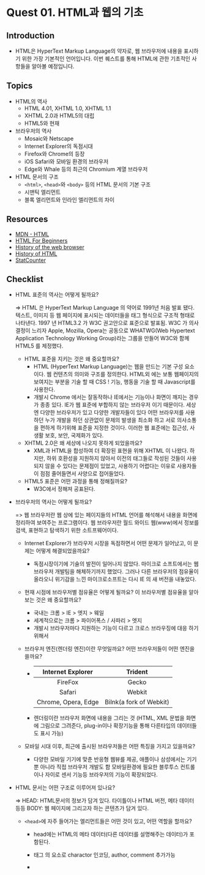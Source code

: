# Quest 01. HTML과 웹의 기초

## Introduction
* HTML은 HyperText Markup Language의 약자로, 웹 브라우저에 내용을 표시하기 위한 가장 기본적인 언어입니다. 이번 퀘스트를 통해 HTML에 관한 기초적인 사항들을 알아볼 예정입니다.

## Topics
* HTML의 역사
  * HTML 4.01, XHTML 1.0, XHTML 1.1
  * XHTML 2.0과 HTML5의 대립
  * HTML5와 현재
* 브라우저의 역사
  * Mosaic와 Netscape
  * Internet Explorer의 독점시대
  * Firefox와 Chrome의 등장
  * iOS Safari와 모바일 환경의 브라우저
  * Edge와 Whale 등의 최근의 Chromium 계열 브라우저
* HTML 문서의 구조
  * `<html>`, `<head>`와 `<body>` 등의 HTML 문서의 기본 구조
  * 시맨틱 엘리먼트
  * 블록 엘리먼트와 인라인 엘리먼트의 차이

## Resources
* [MDN - HTML](https://developer.mozilla.org/ko/docs/Web/HTML)
* [HTML For Beginners](https://html.com/)
* [History of the web browser](https://en.wikipedia.org/wiki/History_of_the_web_browser)
* [History of HTML](https://en.wikipedia.org/wiki/HTML)
* [StatCounter](https://gs.statcounter.com/)

## Checklist
* HTML 표준의 역사는 어떻게 될까요?

  => HTML 은 HyperText Markup Language 의 약어로 1991년 처음 발표 됐다. 텍스트, 이미지 등 웹 페이지에 표시되는 데이터들을 태그 형식으로 구조적 형태로 나타낸다. 1997 년 HTML3.2 가 W3C 권고안으로 표준으로 발표됨. W3C 가 의사결정이 느리자 Apple, Mozilla, Opera는 공동으로 WHATWG(Web Hypertext Application Technology Working Group)라는 그룹을 만들어 W3C와 함께 HTML5 를 제정했다.

  * HTML 표준을 지키는 것은 왜 중요할까요?
    * HTML (HyperText Markup Language)는 웹을 만드는 기본 구성 요소이다. 웹 컨텐츠의 의미와 구조를 정의한다. HTML외 에는 보통 웹페이지의 보여지는 부분을 기술 할 때 CSS !  기능,  행동을 기술 할 때 Javascript를 사용한다.
    * 개발시 Chrome 에서는 잘동작하나 IE에서는 기능이나 화면이 깨지는 경우가 종종 있다. IE가 웹 표준에 부합하지 않는 브라우저 이기 때문이다. 세상엔 다양한 브라우저가 있고 다양한 개발자들이 있다 어떤 브라우저를 사용하던 누가 개발을 하던 상관없이 문제의 발생을 최소화 하고 서로 의사소통을 편하게 하기위해 표준을 지정한 것이다. 이러한 웹 표준에는 접근성, 사생활 보호, 보안, 국제화가 있다.
  * XHTML 2.0은 왜 세상에 나오지 못하게 되었을까요?
    * XML과 HTML을 합성하여 더 확장된 표현을 위해 XHTML 이 나왔다. 하지만, 하위 호환성을 지원하지 않아서 이전의 태그들로 작성된 것들이 사용되지 않을 수 있다는 문제점이 있었고, 사용하기 어렵다는 이유로 사용자들이 점점 줄어들면서 사양으로 접어들었다.
  * HTML5 표준은 어떤 과정을 통해 정해질까요?
    - W3C에서 정해져 공표된다.



* 브라우저의 역사는 어떻게 될까요?

  => 웹 브라우저란 웹 상에 있는 페이지들의 HTML 언어를 해석해서 내용을 화면에 정리하여 보여주는 프로그램이다.
  	 웹 브라우저란 월드 와이드 웹(www)에서 정보를 검색, 표현하고 탐색하기 위한 소트프웨어이다.

  * Internet Explorer가 브라우저 시장을 독점하면서 어떤 문제가 일어났고, 이 문제는 어떻게 해결되었을까요?

    - 독점시장이기에 기술의 발전이 일어나지 않았다. 마이크로 소프트에서는 웹브라우저 개발팀을 해체하기까지 했었다. 그러나 다른 브라우저의 점유율이 올라오니 위기감을 느낀 마이크로소프트는 다시 IE 의 새 버전을 내놓았다.

  * 현재 시점에 브라우저별 점유율은 어떻게 될까요? 이 브라우저별 점유율을 알아보는 것은 왜 중요할까요?

    - 국내는 크롬 > IE > 엣지 > 웨일
    - 세계적으로는 크롬 > 파이어폭스 / 사파리 > 엣지
    - 개발시 브라우저마다 지원하는 기능이 다르고 크로스 브라우징에 대응 하기 위해서

  * 브라우저 엔진(렌더링 엔진)이란 무엇일까요? 어떤 브라우저들이 어떤 엔진을 쓸까요?

    * |  Internet Explorer  |         Trident         |
      | :-----------------: | :---------------------: |
      |       FireFox       |          Gecko          |
      |       Safari        |         Webkit          |
      | Chrome, Opera, Edge | Bilnk(a fork of Webkit) |

    - 렌더링이란 브라우저 화면에 내용을 그리는 것 (HTML, XML 문법을 화면에 그림으로 그려준다, plug-in이나 확장기능을 통해 다른타입의 데이터들도 표시 가능)

  * 모바일 시대 이후, 최근에 출시된 브라우저들은 어떤 특징을 가지고 있을까요?

    * 다양한 모바일 기기에 맞춘 반응형 웹뷰를 제공, 애플이나 삼성에서는 기기 뿐 아니라 직접 브라우저 개발도 함 모바일환경에 필요한 블루투스 컨트롤이나 자이로 센서 기능등 브라우저의 기능이 확장되었다.

* HTML 문서는 어떤 구조로 이루어져 있나요?

  => HEAD: HTML문서의 정보가 담겨 있다. 타이틀이나 HTML 버전, 메타 데이터 등등
  	 BODY: 웹 페이지에 그리고자 하는 콘텐츠가 담겨 있다.

  * `<head>`에 자주 들어가는 엘리먼트들은 어떤 것이 있고, 어떤 역할을 할까요?

    * head에는 HTML의 메타 데이터(다른 데이터를 설명해주는 데이터)가 포함된다. 

    * <meta> 태그 의 요소로 charactor 인코딩, author, comment 추가가능

    * <title> 제목태그

    * <link> favicon 및 css 참조

      ​    

  * 시맨틱 태그는 무엇일까요?

    => 태그 자체가 정해진 역할 또는 의미를 가지고 있는 태그를 말합니다.

    * 시맨틱 엘리먼트를 사용하면 어떤 점이 좋을까요?
      * 검색엔진 최적화 : 검색엔진은 태그를 기반으로 페이지 내의 검색 키워드의 우선순의를 판단 의미에 따라 올바른 태그를 사용해야한다. ( h1은 제목 중요한 단어는 strong 또는 em을 사용 하듯이 나는 보통 이것들을 사이즈나 폰트조정하는데 사용하였지... 의미보단 보여지는중심으로...)
      * 웹 접근성 : 시각장애가 있는 사용자가 스크린 리더를 사용하여 페이지를 탐색할 때 올바르게 화면을 이해할 수 있게 도와준다. (ex : img 태그의 alt 요소로 이미지의 설명을 붙여준다)
      * W3C에 따르면 시맨틱 웹을 사용하면 애플리케이션, 기업 및 커뮤니티에서 데이터를 공유하고 재사용 할 수 있다고 한다. (모두가 규칙을 알고 준수하면 데이터를 이해하기가 쉽다)
    * `<section>`과 `<div>`, `<header>`, `<footer>`, `<article>` 엘리먼트의 차이점은 무엇인가요?
      * `<section>` : 문서의 독립적인 구획을 나타낸다.
      * `<div>` : 순수히 영역만을 구분하기 위한 컨테이너 입니다. (단순한 스타일링이 목적)
      * `<article>` : 독립적으로 구분해 배포하거나, 재사용할 수 있는 구획을 나타냅니다. ex) 게시판, 블로그 글, 매거진, 뉴스 기사 등
      * `<header>` : 소개 및 탐색에 도움을 주는 콘텐츠를 나타냅니다. 제목, 로고, 검색 폼, 작성자 이름 등의 요소도 포함될 수 있습니다.
      * `<footer>` : 가장 가까운 구획 콘텐츠나 구획 루트의 푸터를 나타냅니다. 일반적으로 구획의 작성자, 저작권 정보, 관련 문서 등의 내용을 담습니다.블록 레벨 엘리먼트와 인라인 엘리먼트는 어떤 차이가 있을까요?

    * 블록 레벨 엘리먼트는 항상 새 라인에서 시작하고, 페이지의 가로를 통째로 잡아먹는다. h1~h6 이런 헤딩 태그들이나 ol, ul 의 리스트들, div가 속한다.

      인라인 엘리먼트는 페이지 가로를 꽉 채우지 않고 오픈 태그와 클로즈 태그 사이에서 정의한 만큼의 공간만 차지한다. a em img span이런 태그들 !

## Quest
* [이 화면](screen.png)의 정보를 HTML 문서로 표현해 보세요. 다만 CSS를 전혀 사용하지 않고, 문서의 구조가 어떻게 되어 있는지를 파악하여 구현해 보세요.
  * [CSS Naked Day](https://css-naked-day.github.io/)는 매년 4월 9일에 CSS 없는 웹 페이지를 공개하여 내용과 마크업에 집중한 HTML 구조의 중요성을 강조하는 행사입니다.
* 폴더에 있는 `skeleton.html` 파일을 바탕으로 작업해 보시면 됩니다.
  * 화면을 구성하는 큰 요소들을 어떻게 처리하면 좋을까요?
  * HTML 문서상에서 같은 층위에 비슷한 요소들이 반복될 때는 어떤 식으로 처리하는 것이 좋을까요?

## Advanced
* XML은 어떤 표준일까요? 어떤 식으로 발전해 왔을까요?
* YML, Markdown 등 다른 마크업 언어들은 어떤 특징을 가지고 있고, 어떤 용도로 쓰일까요?

